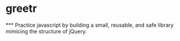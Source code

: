 # greetr

*** Practice javascript by building a small, reusable, and safe library mimicing the structure of jQuery.
